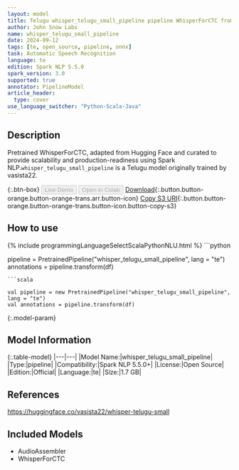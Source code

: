 ```yaml
---
layout: model
title: Telugu whisper_telugu_small_pipeline pipeline WhisperForCTC from vasista22
author: John Snow Labs
name: whisper_telugu_small_pipeline
date: 2024-09-12
tags: [te, open_source, pipeline, onnx]
task: Automatic Speech Recognition
language: te
edition: Spark NLP 5.5.0
spark_version: 3.0
supported: true
annotator: PipelineModel
article_header:
  type: cover
use_language_switcher: "Python-Scala-Java"
---
```


## Description

Pretrained WhisperForCTC, adapted from Hugging Face and curated to provide scalability and production-readiness using Spark NLP.`whisper_telugu_small_pipeline` is a Telugu model originally trained by vasista22.

{:.btn-box}
<button class="button button-orange" disabled>Live Demo</button>
<button class="button button-orange" disabled>Open in Colab</button>
[Download](https://s3.amazonaws.com/auxdata.johnsnowlabs.com/public/models/whisper_telugu_small_pipeline_te_5.5.0_3.0_1726139034316.zip){:.button.button-orange.button-orange-trans.arr.button-icon}
[Copy S3 URI](s3://auxdata.johnsnowlabs.com/public/models/whisper_telugu_small_pipeline_te_5.5.0_3.0_1726139034316.zip){:.button.button-orange.button-orange-trans.button-icon.button-copy-s3}

## How to use



<div class="tabs-box" markdown="1">
{% include programmingLanguageSelectScalaPythonNLU.html %}
```python

pipeline = PretrainedPipeline("whisper_telugu_small_pipeline", lang = "te")
annotations =  pipeline.transform(df)   

```
```scala

val pipeline = new PretrainedPipeline("whisper_telugu_small_pipeline", lang = "te")
val annotations = pipeline.transform(df)

```
</div>

{:.model-param}
## Model Information

{:.table-model}
|---|---|
|Model Name:|whisper_telugu_small_pipeline|
|Type:|pipeline|
|Compatibility:|Spark NLP 5.5.0+|
|License:|Open Source|
|Edition:|Official|
|Language:|te|
|Size:|1.7 GB|

## References

https://huggingface.co/vasista22/whisper-telugu-small

## Included Models

- AudioAssembler
- WhisperForCTC